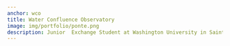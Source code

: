 ```yaml
---
anchor: wco
title: Water Confluence Observatory
image: img/portfolio/ponte.png
description: Junior  Exchange Student at Washington University in Saint Louis. Find my portfolio <a href="issuu.com/douglasvaleirolopes/docs/portfolio_online?e=23661063/33524900">here</a>.
---
```

